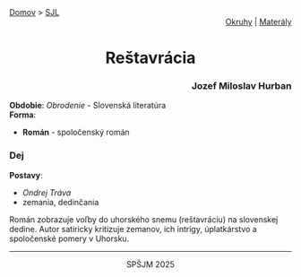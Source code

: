 <div align="center">
    <div align="left">
        <a href="/README.md">Domov</a>
        >
        <a href="../SLOVENCINA.md">SJL</a>
    </div>
    <div align="right">
        <a href="../ustne-okruhy.org.md">Okruhy</a>
        |
        <a href="https://drive.google.com/drive/u/1/folders/1hWhZNvgWC-8cb7jK5zRorX9WfCzyq_WF">Materály</a>
    </div>
<h1> Reštavrácia</h1>
    <div align="right">
        <h3>Jozef Miloslav Hurban</h3>
    </div>
</div>

__Obdobie__: _Obrodenie_ - Slovenská literatúra  
__Forma__:  
- **Román** - spoločenský román

### Dej
__Postavy__:  
- *Ondrej Tráva*  
- zemania, dedinčania

Román zobrazuje voľby do uhorského snemu (reštavráciu) na slovenskej dedine. Autor satiricky kritizuje zemanov, ich intrigy, úplatkárstvo a spoločenské pomery v Uhorsku.

---
<div align="center">
    <p>SPŠJM 2025</p>
</div>
